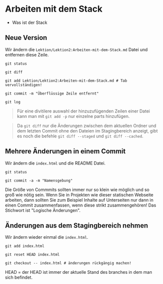 # Arbeiten mit dem Stack

* Was ist der Stack

## Neue Version

Wir ändern die ``Lektion/Lektion2:Arbeiten-mit-dem-Stack.md`` Datei und entfernen diese Zeile.

```{.bash}
git status

git diff

git add Lektion/Lektion2:Arbeiten-mit-dem-Stack.md # Tab vervollständigen!

git commit -m "Überflüssige Zeile entfernt"

git log
```

> Für eine divitilere auswahl der hinzuzufügenden Zeilen einer Datei kann man mit ``git add -p`` nur einzelne parts hinzufügen.

> Da ``git diff`` nur die Änderungen zwischen dem aktuellen Ordner und dem letzten Commit ohne den Dateien im Stagingbereich anzeigt, gibt es noch die befehle ``git diff --staged`` und ``git diff --cached``.

## Mehrere Änderungen in einem Commit

Wir ändern die ``index.html`` und die README Datei.

```{.bash}
git status

git commit -a -m "Namensgebung"
```

Die Größe von Commmits sollten immer nur so klein wie möglich und so groß wie nötig sein. Wenn Sie in Projekten wie dieser statischen Webseite arbeiten, dann sollten Sie zum Beispiel Inhalte auf Unterseiten nur dann in einen Commit zusammenfassen, wenn diese strikt zusammengehören! Das Stichwort ist "Logische Änderungen".


## Änderungen aus dem Stagingbereich nehmen

Wir ändern wieder einmal die ``index.html``.

```{.bash}
git add index.html

git reset HEAD index.html

git checkout -- index.html # änderungen rückgängig machen!
```

HEAD = der HEAD ist immer der aktuelle Stand des branches in dem man sich befindet.
